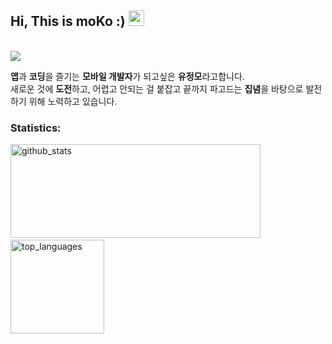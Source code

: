 <h2> Hi, This is moKo :) <img src="https://media.giphy.com/media/hvRJCLFzcasrR4ia7z/giphy.gif" width="25px"> </h2>
<br/>

<img src="https://user-images.githubusercontent.com/62370144/135639197-67942246-7b47-4ed0-8e0f-9eee916629c7.png"/>

 **앱**과 **코딩**을 즐기는 **모바일 개발자**가 되고싶은 **유정모**라고합니다.<br/>
새로운 것에 **도전**하고, 어렵고 안되는 걸 붙잡고 끝까지 파고드는 **집념**을 바탕으로 발전하기 위해 노력하고 있습니다.

<h3> Statistics: </h3>
<p align="left">
  <img alt="github_stats" src="https://github-readme-stats.vercel.app/api?username=heymoko&hide=stars&show_icons=true&theme=radical" width="400" height="150"/> &nbsp;
  <img alt="top_languages" src="https://github-readme-stats.vercel.app/api/top-langs/?username=heymoko&layout=compact&theme=radical" height="150">
</p>
